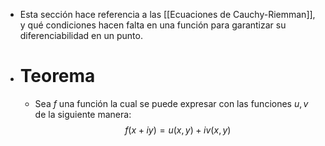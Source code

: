 - Esta sección hace referencia a las [[Ecuaciones de Cauchy-Riemman]], y qué condiciones hacen falta en una función para garantizar su diferenciabilidad en un punto.
- # Teorema
	- Sea $f$ una función la cual se puede expresar con las funciones $u,v$ de la siguiente manera:
	  $$f(x + iy) = u(x,y) + iv(x,y)$$